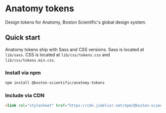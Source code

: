 # Anatomy tokens

Design tokens for Anatomy, Boston Scientific's global design system.

## Quick start

Anatomy tokens ship with Sass and CSS versions. Sass is located at `lib/sass`. CSS is located at `lib/css/tokens.css` and `lib/css/tokens.min.css`.

### Install via npm

```bash
npm install @boston-scientific/anatomy-tokens
```

### Include via CDN

```html
<link rel="stylesheet" href="https://cdn.jsdelivr.net/npm/@boston-scientific/anatomy-tokens@2.0.0/lib/css/tokens.min.css"
```
